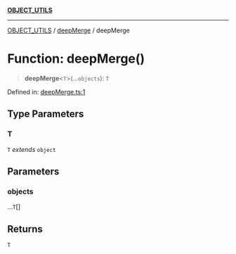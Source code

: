 [**OBJECT_UTILS**](../../README.md)

***

[OBJECT_UTILS](../../README.md) / [deepMerge](../README.md) / deepMerge

# Function: deepMerge()

> **deepMerge**\<`T`\>(...`objects`): `T`

Defined in: [deepMerge.ts:1](https://github.com/dailker/everyutil-js/blob/b3e269da55b7d96c15eb37e98c5c4f6b94f05f6f/src/object/deepMerge.ts#L1)

## Type Parameters

### T

`T` *extends* `object`

## Parameters

### objects

...`T`[]

## Returns

`T`
